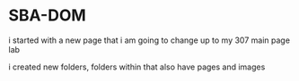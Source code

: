# SBA-DOM
i started with a new page that i am going to change up to my 307 main page lab

i created new folders, folders within that also have pages and images
